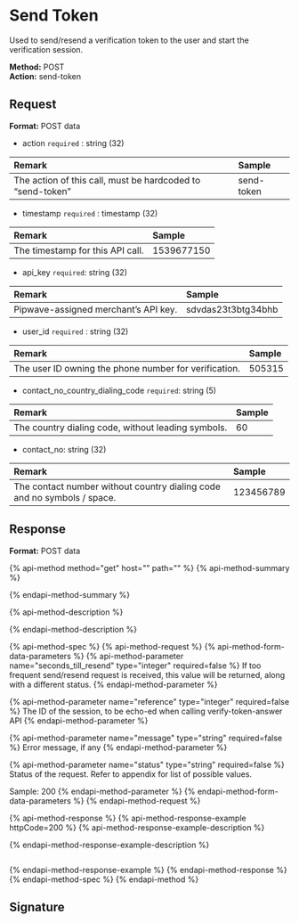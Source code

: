 # Send Token

Used to send/resend a verification token to the user and start the verification session.

**Method:** POST  
**Action:** send-token

## Request

**Format:** POST data

* action `required` : string \(32\)

| Remark | **Sample** |
| :--- | :--- |
| The action of this call, must be hardcoded to “send-token” | send-token |

* timestamp `required` : timestamp \(32\)

| Remark | **Sample** |
| :--- | :--- |
| The timestamp for this API call. | 1539677150 |

* api\_key `required`: string \(32\)

| Remark | **Sample** |
| :--- | :--- |
| Pipwave-assigned merchant’s API key. | sdvdas23t3btg34bhb |

* user\_id `required` : string \(32\)

| Remark | **Sample** |
| :--- | :--- |
| The user ID owning the phone number for verification. | 505315 |

* contact\_no\_country\_dialing\_code `required`: string \(5\)

| Remark | Sample |
| :--- | :--- |
| The country dialing code, without leading symbols. | 60 |

* contact\_no: string \(32\)

| Remark | Sample |
| :--- | :--- |
| The contact number without country dialing code and no symbols / space. | 123456789 |

## Response

**Format:** POST data

{% api-method method="get" host="" path="" %}
{% api-method-summary %}

{% endapi-method-summary %}

{% api-method-description %}

{% endapi-method-description %}

{% api-method-spec %}
{% api-method-request %}
{% api-method-form-data-parameters %}
{% api-method-parameter name="seconds\_till\_resend" type="integer" required=false %}
If too frequent send/resend request is received, this value will be returned, along with a different status.
{% endapi-method-parameter %}

{% api-method-parameter name="reference" type="integer" required=false %}
The ID of the session, to be echo-ed when calling verify-token-answer API
{% endapi-method-parameter %}

{% api-method-parameter name="message" type="string" required=false %}
Error message, if any
{% endapi-method-parameter %}

{% api-method-parameter name="status" type="string" required=false %}
Status of the request. Refer to appendix for list of possible values.  
  
Sample: 200
{% endapi-method-parameter %}
{% endapi-method-form-data-parameters %}
{% endapi-method-request %}

{% api-method-response %}
{% api-method-response-example httpCode=200 %}
{% api-method-response-example-description %}

{% endapi-method-response-example-description %}

```

```
{% endapi-method-response-example %}
{% endapi-method-response %}
{% endapi-method-spec %}
{% endapi-method %}

## Signature

